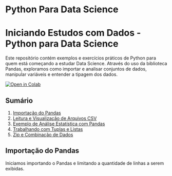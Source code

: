 # Python Para Data Science

# Iniciando Estudos com Dados - Python para Data Science

Este repositório contém exemplos e exercícios práticos de Python para quem está começando a estudar Data Science. Através do uso da biblioteca Pandas, exploramos como importar e analisar conjuntos de dados, manipular variáveis e entender a tipagem dos dados.

[![Open in Colab](https://colab.research.google.com/assets/colab-badge.svg)](https://colab.research.google.com/)

## Sumário

1. [Importação do Pandas](#importação-do-pandas)
2. [Leitura e Visualização de Arquivos CSV](#leitura-e-visualização-de-arquivos-csv)
3. [Exemplo de Análise Estatística com Pandas](#exemplo-de-análise-estatística-com-pandas)
4. [Trabalhando com Tuplas e Listas](#trabalhando-com-tuplas-e-listas)
5. [Zip e Combinação de Dados](#zip-e-combinação-de-dados)

## Importação do Pandas

Iniciamos importando o Pandas e limitando a quantidade de linhas a serem exibidas.

